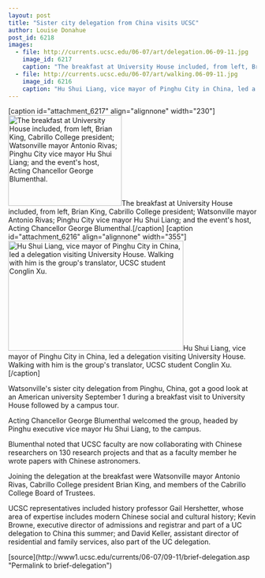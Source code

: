 ```yaml
---
layout: post
title: "Sister city delegation from China visits UCSC"
author: Louise Donahue
post_id: 6218
images:
  - file: http://currents.ucsc.edu/06-07/art/delegation.06-09-11.jpg
    image_id: 6217
    caption: "The breakfast at University House included, from left, Brian King, Cabrillo College president; Watsonville mayor Antonio Rivas; Pinghu City vice mayor Hu Shui Liang; and the event's host, Acting Chancellor George Blumenthal."
  - file: http://currents.ucsc.edu/06-07/art/walking.06-09-11.jpg
    image_id: 6216
    caption: "Hu Shui Liang, vice mayor of Pinghu City in China, led a delegation visiting University House. Walking with him is the group's translator, UCSC student Conglin Xu."
---
```


[caption id="attachment_6217" align="alignnone" width="230"]<a href="http://localhost/mysite/wp-content/uploads/2006/09/delegation.06-09-11.jpg"><img class="size-full wp-image-6217" src="http://localhost/mysite/wp-content/uploads/2006/09/delegation.06-09-11.jpg" alt="The breakfast at University House included, from left, Brian King, Cabrillo College president; Watsonville mayor Antonio Rivas; Pinghu City vice mayor Hu Shui Liang; and the event's host, Acting Chancellor George Blumenthal." width="230" height="184" /></a>The breakfast at University House included, from left, Brian King, Cabrillo College president; Watsonville mayor Antonio Rivas; Pinghu City vice mayor Hu Shui Liang; and the event's host, Acting Chancellor George Blumenthal.[/caption]
[caption id="attachment_6216" align="alignnone" width="355"]<a href="http://localhost/mysite/wp-content/uploads/2006/09/walking.06-09-11.jpg"><img class="size-full wp-image-6216" src="http://localhost/mysite/wp-content/uploads/2006/09/walking.06-09-11.jpg" alt="Hu Shui Liang, vice mayor of Pinghu City in China, led a delegation visiting University House. Walking with him is the group's translator, UCSC student Conglin Xu." width="355" height="223" /></a>Hu Shui Liang, vice mayor of Pinghu City in China, led a delegation visiting University House. Walking with him is the group's translator, UCSC student Conglin Xu.[/caption]
<a name="content" id="content"></a>
<p>
  Watsonville's sister city delegation from Pinghu, China, got a good look at an American university September 1 during a breakfast visit to University House followed by a campus tour.
</p>
<p>
  Acting Chancellor George Blumenthal welcomed the group, headed by Pinghu executive vice mayor Hu Shui Liang, to the campus.
</p>
<p>
  Blumenthal noted that UCSC faculty are now collaborating with Chinese researchers on 130 research projects and that as a faculty member he wrote papers with Chinese astronomers.
</p>
<p>
  Joining the delegation at the breakfast were Watsonville mayor Antonio Rivas, Cabrillo College president Brian King, and members of the Cabrillo College Board of Trustees.
</p>
<p>
  UCSC representatives included history professor Gail Hershetter, whose area of expertise includes modern Chinese social and cultural history; Kevin Browne, executive director of admissions and registrar and part of a UC delegation to China this summer; and David Keller, assistant director of residential and family services, also part of the UC delegation.
</p>
[source](http://www1.ucsc.edu/currents/06-07/09-11/brief-delegation.asp "Permalink to brief-delegation")
